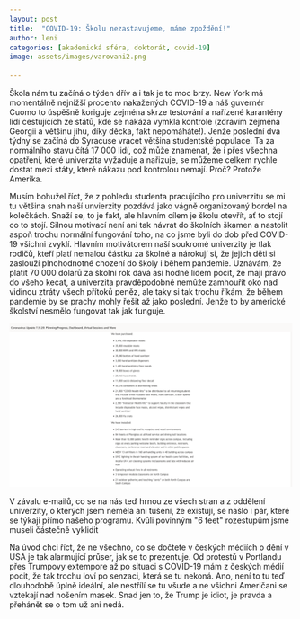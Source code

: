 ```yaml
---
layout: post
title:  "COVID-19: Školu nezastavujeme, máme zpoždění!"
author: leni
categories: [akademická sféra, doktorát, covid-19]
image: assets/images/varovani2.png

---
```


Škola nám tu začíná o týden dřív a i tak je to moc brzy. New York má momentálně nejnižší procento nakažených COVID-19 a náš guvernér Cuomo to úspěšně koriguje zejména skrze testování a nařízené karantény lidí cestujících ze států, kde se nakáza vymkla kontrole (zdravím zejména Georgii a většinu jihu, díky děcka, fakt nepomáháte!). Jenže poslední dva týdny se začíná do Syracuse vracet většina studentské populace. Ta za normálního stavu čítá 17 000 lidí, což může znamenat, že i přes všechna opatření, které univerzita vyžaduje a nařizuje, se můžeme celkem rychle dostat mezi státy, které nákazu pod kontrolou nemají. Proč? Protože Amerika.

Musím bohužel říct, že z pohledu studenta pracujícího pro univerzitu se mi tu většina snah naší unvierzity pozdává jako vágně organizovaný bordel na kolečkách. Snaží se, to je fakt, ale hlavním cílem je školu otevřít, ať to stojí co to stojí. Silnou motivací není ani tak návrat do školních škamen a nastolit aspoň trochu normální fungování toho, na co jsme byli do dob před COVID-19 všichni zvyklí. Hlavním motivátorem naší soukromé univerzity je tlak rodičů, kteří platí nemalou částku za školné a nárokují si, že jejich děti si zaslouží plnohodnotné chození do školy i během pandemie. Uznávám, že platit 70 000 dolarů za školní rok dává asi hodně lidem pocit, že mají právo do všeho kecat, a univerzita pravděpodobně nemůže zamhouřit oko nad vidinou ztráty všech přítoků peněz, ale taky si tak trochu říkám, že během pandemie by se prachy mohly řešit až jako poslední. Jenže to by americké školství nesmělo fungovat tak jak funguje.

<img src="assets/images/screenshot-covid.png">

V závalu e-mailů, co se na nás teď hrnou ze všech stran a z oddělení univerzity, o kterých jsem neměla ani tušení, že existují, se našlo i pár, které se týkají přímo našeho programu. Kvůli povinným "6 feet" rozestupům jsme museli částečně vyklidit 




Na úvod chci říct, že ne všechno, co se dočtete v českých médiích o dění v USA je tak alarmující průser, jak se to prezentuje. Od protestů v Portlandu přes Trumpovy extempore až po situaci s COVID-19 mám z českých médií pocit, že tak trochu loví po senzaci, která se tu nekoná. Ano, není to tu teď dlouhodobě úplně ideální, ale nestřílí se tu všude a ne všichni Američani se vztekají nad nošením masek. Snad jen to, že Trump je idiot, je pravda a přehánět se o tom už ani nedá.
